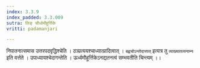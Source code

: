 ```yaml
---
index: 3.3.9
index_padded: 3.3.009
sutra: लिङ् चौर्ध्वमौहूर्त्तिके
vritti: padamanjari

---
```

निपातनात्समास उत्तरपदवृद्धिश्चेति । ठञ्प्रत्ययश्चाध्यात्प्रादित्वात् । `बह्वचोऽन्तोदात्तात्` इत्यत्र तु `व्याख्यातव्यनाम्नः` इति वर्त्तते । उपाध्यायश्चेदागन्तेति । ऊर्ध्वमौहूर्त्तिकेऽनद्यतनत्वं सम्भवतीति चिन्त्यम् ।।